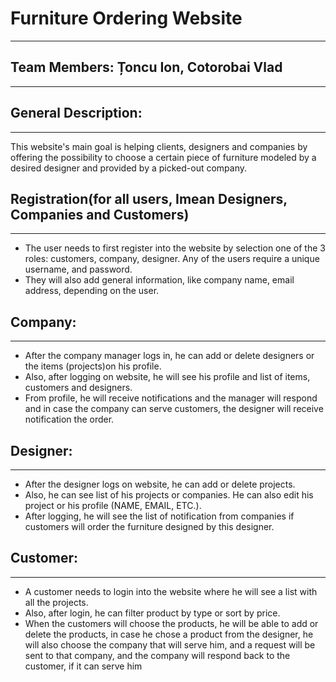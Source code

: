 # Furniture Ordering Website
---
## Team Members: Țoncu Ion, Cotorobai Vlad
---
## General Description:
---
This website's main goal is helping clients, designers and companies by offering the possibility to choose
a certain piece of furniture modeled by a desired designer and provided by a picked-out company.

## Registration(for all users, Imean Designers, Companies and Customers)
---
* The user needs to first register into the website by selection one of the 3 roles: customers, company,
designer. Any of the users require a unique username, and password.
* They will also add general information, like company name, email address, depending on the user.

## Company:
---
* After the company manager logs in, he can add or delete designers or the items
(projects)on his profile.
* Also, after logging on website, he will see his profile and list of items, customers
and designers.
* From profile, he will receive notifications and the manager will respond and in
case the company can serve customers, the designer will receive notification the
order.

## Designer:
---
* After the designer logs on website, he can add or delete projects.
* Also, he can see list of his projects or companies. He can also edit his project or
his profile (NAME, EMAIL, ETC.).
* After logging, he will see the list of notification from companies if customers will
order the furniture designed by this designer.

## Customer:
---
* A customer needs to login into the website where he will see a list with all the
projects.
* Also, after login, he can filter product by type or sort by price.
* When the customers will choose the products, he will be able to add or delete the
products, in case he chose a product from the designer, he will also choose the
company that will serve him, and a request will be sent to that company, and the
company will respond back to the customer, if it can serve him

